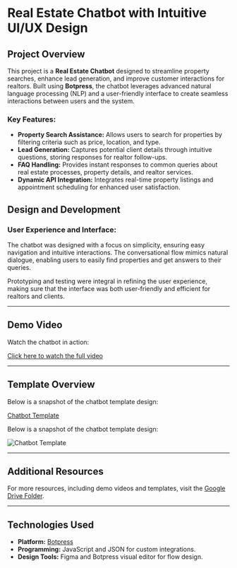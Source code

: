 # Real Estate Chatbot with Intuitive UI/UX Design

## Project Overview
This project is a **Real Estate Chatbot** designed to streamline property searches, enhance lead generation, and improve customer interactions for realtors. Built using **Botpress**, the chatbot leverages advanced natural language processing (NLP) and a user-friendly interface to create seamless interactions between users and the system. 

### Key Features:
- **Property Search Assistance:** Allows users to search for properties by filtering criteria such as price, location, and type.
- **Lead Generation:** Captures potential client details through intuitive questions, storing responses for realtor follow-ups.
- **FAQ Handling:** Provides instant responses to common queries about real estate processes, property details, and realtor services.
- **Dynamic API Integration:** Integrates real-time property listings and appointment scheduling for enhanced user satisfaction.

## Design and Development
### User Experience and Interface:
The chatbot was designed with a focus on simplicity, ensuring easy navigation and intuitive interactions. The conversational flow mimics natural dialogue, enabling users to easily find properties and get answers to their queries.

Prototyping and testing were integral in refining the user experience, making sure that the interface was both user-friendly and efficient for realtors and clients.

---

## Demo Video
Watch the chatbot in action:  
 
[Click here to watch the full video](https://drive.google.com/file/d/1JNXSwwvWsjRMWJ0ZAqL0XccgmhmgJ5pK/view?usp=drive_link)

---

## Template Overview
Below is a snapshot of the chatbot template design:

[Chatbot Template](https://drive.google.com/file/d/1wQ3ME9GvGCXLfbuJwe6BMZ685rmA3jQW/view?usp=drive_link)

Below is a snapshot of the chatbot template design:

![Chatbot Template](https://github.com/YeswanthVarmaGottumukkala/RealEstate-Chatbot/raw/main/assets/Chatbot-template.png)


---

## Additional Resources
For more resources, including demo videos and templates, visit the [Google Drive Folder](https://drive.google.com/drive/folders/12tj_rqiTfcigS7zxDO2s5Cg8BSvAwKEv?usp=drive_link).

---

## Technologies Used
- **Platform:** [Botpress](https://botpress.com/)
- **Programming:** JavaScript and JSON for custom integrations.
- **Design Tools:** Figma and Botpress visual editor for flow design.
